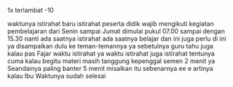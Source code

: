 
1x terlambat -10

 waktunya istirahat baru istirahat peserta didik wajib mengikuti kegiatan pembelajaran dari Senin sampai Jumat dimulai pukul 07.00 sampai dengan 15.30 nanti ada saatnya istirahat ada saatnya belajar dan ini juga perlu di ini ya disampaikan dulu ke teman-temannya ya sebetulnya guru tahu juga kalau pas Fajar waktu istirahat ya waktu istirahat juga istirahat tentunya cuma kalau begitu materi masih tanggung kepenggal semen 2 menit ya Seandainya paling banter 5 menit misalkan itu sebenarnya ee e artinya kalau Ibu Waktunya sudah selesai

